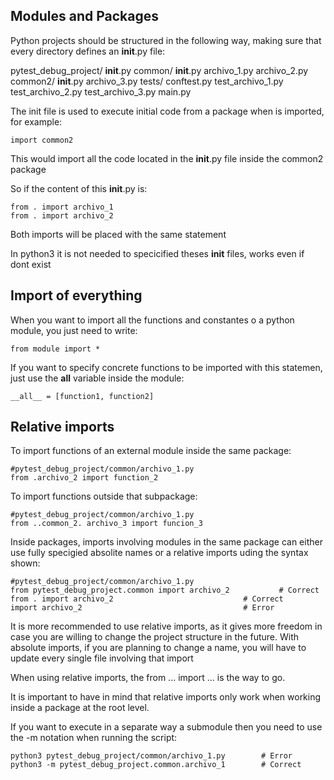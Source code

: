 ## Modules and Packages

Python projects should be structured in the following way, making sure that every directory defines an **init**.py file:

pytest_debug_project/
**init**.py
common/
**init**.py
archivo_1.py
archivo_2.py
common2/
**init**.py
archivo_3.py
tests/
conftest.py
test_archivo_1.py
test_archivo_2.py
test_archivo_3.py
main.py

The init file is used to execute initial code from a package when is imported, for example:

```
import common2
```

This would import all the code located in the **init**.py file inside the common2 package

So if the content of this **init**.py is:

```
from . import archivo_1
from . import archivo_2
```

Both imports will be placed with the same statement

In python3 it is not needed to specicified theses **init** files, works even if dont exist

## Import of everything

When you want to import all the functions and constantes o a python module, you just need to write:

```
from module import *
```

If you want to specify concrete functions to be imported with this statemen, just use the **all** variable inside the module:

```
__all__ = [function1, function2]
```

## Relative imports

To import functions of an external module inside the same package:

```
#pytest_debug_project/common/archivo_1.py
from .archivo_2 import function_2
```

To import functions outside that subpackage:

```
#pytest_debug_project/common/archivo_1.py
from ..common_2. archivo_3 import funcion_3
```

Inside packages, imports involving modules in the same package can either use fully specigied absolite names or a relative imports uding the syntax shown:

```
#pytest_debug_project/common/archivo_1.py
from pytest_debug_project.common import archivo_2           # Correct
from . import archivo_2                             # Correct
import archivo_2                                    # Error
```

It is more recommended to use relative imports, as it gives more freedom in case you are willing to change the project structure in the future. With absolute imports, if you are planning to change a name, you will have to update every single file involving that import

When using relative imports, the from ... import ... is the way to go.

It is important to have in mind that relative imports only work when working inside a package at the root level.

If you want to execute in a separate way a submodule then you need to use the -m notation when running the script:

```
python3 pytest_debug_project/common/archivo_1.py        # Error
python3 -m pytest_debug_project.common.archivo_1        # Correct
```
